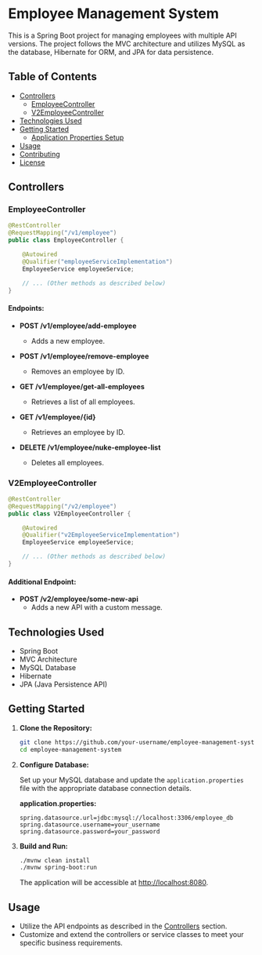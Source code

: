 # Employee Management System

This is a Spring Boot project for managing employees with multiple API versions. The project follows the MVC architecture and utilizes MySQL as the database, Hibernate for ORM, and JPA for data persistence.

## Table of Contents

- [Controllers](#controllers)
  - [EmployeeController](#employeecontroller)
  - [V2EmployeeController](#v2employeecontroller)
- [Technologies Used](#technologies-used)
- [Getting Started](#getting-started)
  - [Application Properties Setup](#application-properties-setup)
- [Usage](#usage)
- [Contributing](#contributing)
- [License](#license)

## Controllers

### EmployeeController

```java
@RestController
@RequestMapping("/v1/employee")
public class EmployeeController {

    @Autowired
    @Qualifier("employeeServiceImplementation")
    EmployeeService employeeService;

    // ... (Other methods as described below)
}
```

#### Endpoints:

- **POST /v1/employee/add-employee**
  - Adds a new employee.

- **POST /v1/employee/remove-employee**
  - Removes an employee by ID.

- **GET /v1/employee/get-all-employees**
  - Retrieves a list of all employees.

- **GET /v1/employee/{id}**
  - Retrieves an employee by ID.

- **DELETE /v1/employee/nuke-employee-list**
  - Deletes all employees.

### V2EmployeeController

```java
@RestController
@RequestMapping("/v2/employee")
public class V2EmployeeController {

    @Autowired
    @Qualifier("v2EmployeeServiceImplementation")
    EmployeeService employeeService;

    // ... (Other methods as described below)
}
```

#### Additional Endpoint:

- **POST /v2/employee/some-new-api**
  - Adds a new API with a custom message.

## Technologies Used

- Spring Boot
- MVC Architecture
- MySQL Database
- Hibernate
- JPA (Java Persistence API)

## Getting Started

1. **Clone the Repository:**

    ```bash
    git clone https://github.com/your-username/employee-management-system.git
    cd employee-management-system
    ```

2. **Configure Database:**

    Set up your MySQL database and update the `application.properties` file with the appropriate database connection details.

    **application.properties:**

    ```properties
    spring.datasource.url=jdbc:mysql://localhost:3306/employee_db
    spring.datasource.username=your_username
    spring.datasource.password=your_password
    ```

3. **Build and Run:**

    ```bash
    ./mvnw clean install
    ./mvnw spring-boot:run
    ```

    The application will be accessible at [http://localhost:8080](http://localhost:8080).

## Usage

- Utilize the API endpoints as described in the [Controllers](#controllers) section.
- Customize and extend the controllers or service classes to meet your specific business requirements.

